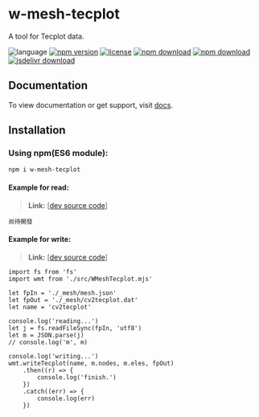 # w-mesh-tecplot
A tool for Tecplot data.

![language](https://img.shields.io/badge/language-JavaScript-orange.svg) 
[![npm version](http://img.shields.io/npm/v/w-mesh-tecplot.svg?style=flat)](https://npmjs.org/package/w-mesh-tecplot) 
[![license](https://img.shields.io/npm/l/w-mesh-tecplot.svg?style=flat)](https://npmjs.org/package/w-mesh-tecplot) 
[![npm download](https://img.shields.io/npm/dt/w-mesh-tecplot.svg)](https://npmjs.org/package/w-mesh-tecplot) 
[![npm download](https://img.shields.io/npm/dm/w-mesh-tecplot.svg)](https://npmjs.org/package/w-mesh-tecplot) 
[![jsdelivr download](https://img.shields.io/jsdelivr/npm/hm/w-mesh-tecplot.svg)](https://www.jsdelivr.com/package/npm/w-mesh-tecplot)

## Documentation
To view documentation or get support, visit [docs](https://yuda-lyu.github.io/w-mesh-tecplot/global.html).

## Installation

### Using npm(ES6 module):
```alias
npm i w-mesh-tecplot
```

#### Example for read:
> **Link:** [[dev source code](https://github.com/yuda-lyu/w-mesh-tecplot/blob/master/g-read.mjs)]
```alias
尚待開發
```

#### Example for write:
> **Link:** [[dev source code](https://github.com/yuda-lyu/w-mesh-tecplot/blob/master/g-write.mjs)]
```alias
import fs from 'fs'
import wmt from './src/WMeshTecplot.mjs'

let fpIn = './_mesh/mesh.json'
let fpOut = './_mesh/cv2tecplot.dat'
let name = 'cv2tecplot'

console.log('reading...')
let j = fs.readFileSync(fpIn, 'utf8')
let m = JSON.parse(j)
// console.log('m', m)

console.log('writing...')
wmt.writeTecplot(name, m.nodes, m.eles, fpOut)
    .then((r) => {
        console.log('finish.')
    })
    .catch((err) => {
        console.log(err)
    })
```
